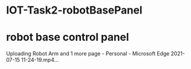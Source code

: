 # IOT-Task2-robotBasePanel

  <h1> robot base control panel</h1>
  

Uploading Robot Arm and 1 more page - Personal - Microsoft​ Edge 2021-07-15 11-24-19.mp4…


